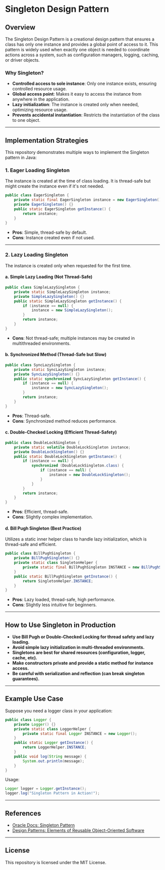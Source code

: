 # Singleton Design Pattern

## Overview

The Singleton Design Pattern is a creational design pattern that ensures a class has only one instance and provides a global point of access to it. This pattern is widely used when exactly one object is needed to coordinate actions across a system, such as configuration managers, logging, caching, or driver objects.

### Why Singleton?
- **Controlled access to sole instance**: Only one instance exists, ensuring controlled resource usage.
- **Global access point**: Makes it easy to access the instance from anywhere in the application.
- **Lazy initialization**: The instance is created only when needed, optimizing resource usage.
- **Prevents accidental instantiation**: Restricts the instantiation of the class to one object.

---

## Implementation Strategies

This repository demonstrates multiple ways to implement the Singleton pattern in Java:

### 1. Eager Loading Singleton

The instance is created at the time of class loading. It is thread-safe but might create the instance even if it's not needed.

```java
public class EagerSingleton {
    private static final EagerSingleton instance = new EagerSingleton();
    private EagerSingleton() {}
    public static EagerSingleton getInstance() {
        return instance;
    }
}
```

- **Pros**: Simple, thread-safe by default.
- **Cons**: Instance created even if not used.

---

### 2. Lazy Loading Singleton

The instance is created only when requested for the first time.

#### a. Simple Lazy Loading (Not Thread-Safe)

```java
public class SimpleLazySingleton {
    private static SimpleLazySingleton instance;
    private SimpleLazySingleton() {}
    public static SimpleLazySingleton getInstance() {
        if (instance == null) {
            instance = new SimpleLazySingleton();
        }
        return instance;
    }
}
```

- **Cons**: Not thread-safe; multiple instances may be created in multithreaded environments.

#### b. Synchronized Method (Thread-Safe but Slow)

```java
public class SyncLazySingleton {
    private static SyncLazySingleton instance;
    private SyncLazySingleton() {}
    public static synchronized SyncLazySingleton getInstance() {
        if (instance == null) {
            instance = new SyncLazySingleton();
        }
        return instance;
    }
}
```

- **Pros**: Thread-safe.
- **Cons**: Synchronized method reduces performance.

#### c. Double-Checked Locking (Efficient Thread-Safety)

```java
public class DoubleLockSingleton {
    private static volatile DoubleLockSingleton instance;
    private DoubleLockSingleton() {}
    public static DoubleLockSingleton getInstance() {
        if (instance == null) {
            synchronized (DoubleLockSingleton.class) {
                if (instance == null) {
                    instance = new DoubleLockSingleton();
                }
            }
        }
        return instance;
    }
}
```

- **Pros**: Efficient, thread-safe.
- **Cons**: Slightly complex implementation.

#### d. Bill Pugh Singleton (Best Practice)

Utilizes a static inner helper class to handle lazy initialization, which is thread-safe and efficient.

```java
public class BillPughSingleton {
    private BillPughSingleton() {}
    private static class SingletonHelper {
        private static final BillPughSingleton INSTANCE = new BillPughSingleton();
    }
    public static BillPughSingleton getInstance() {
        return SingletonHelper.INSTANCE;
    }
}
```

- **Pros**: Lazy loaded, thread-safe, high performance.
- **Cons**: Slightly less intuitive for beginners.

---

## How to Use Singleton in Production

- **Use Bill Pugh or Double-Checked Locking for thread safety and lazy loading.**
- **Avoid simple lazy initialization in multi-threaded environments.**
- **Singletons are best for shared resources (configuration, logger, cache, etc).**
- **Make constructors private and provide a static method for instance access.**
- **Be careful with serialization and reflection (can break singleton guarantees).**

---

## Example Use Case

Suppose you need a logger class in your application:

```java
public class Logger {
    private Logger() {}
    private static class LoggerHelper {
        private static final Logger INSTANCE = new Logger();
    }
    public static Logger getInstance() {
        return LoggerHelper.INSTANCE;
    }
    public void log(String message) {
        System.out.println(message);
    }
}
```

Usage:

```java
Logger logger = Logger.getInstance();
logger.log("Singleton Pattern in Action!");
```

---

## References

- [Oracle Docs: Singleton Pattern](https://docs.oracle.com/javase/tutorial/java/concepts/singleton.html)
- [Design Patterns: Elements of Reusable Object-Oriented Software](https://en.wikipedia.org/wiki/Design_Patterns)

---

## License

This repository is licensed under the MIT License.
